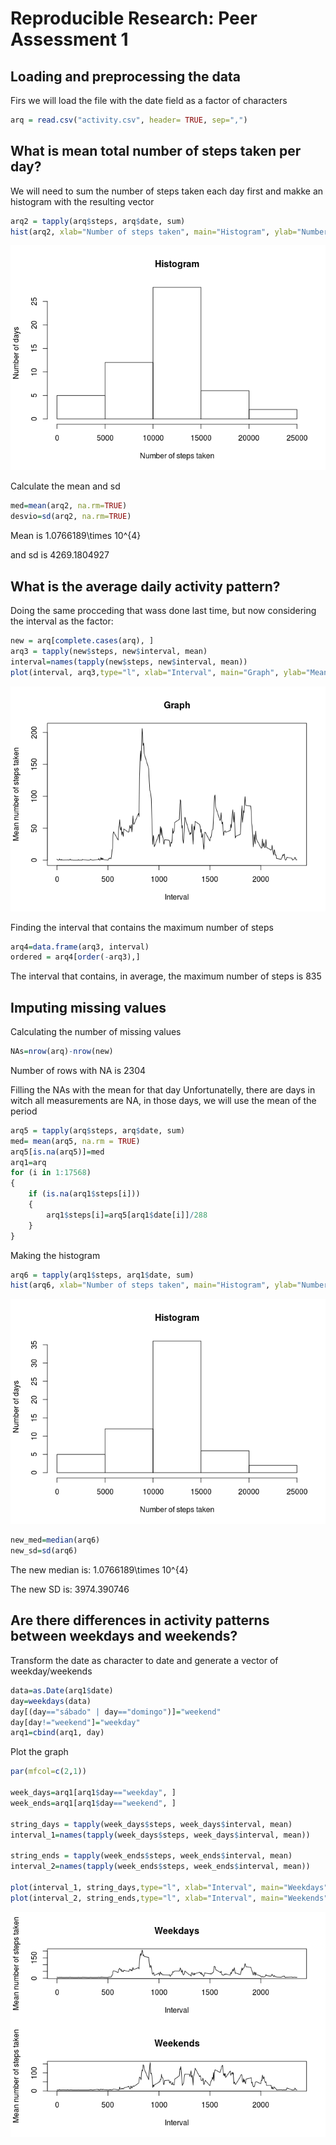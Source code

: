 # Reproducible Research: Peer Assessment 1

## Loading and preprocessing the data
Firs we will load the file with the date field as a factor of characters


```r
arq = read.csv("activity.csv", header= TRUE, sep=",")
```

## What is mean total number of steps taken per day?
We will need to sum the number of steps taken each day first and makke an histogram with the resulting vector


```r
arq2 = tapply(arq$steps, arq$date, sum)
hist(arq2, xlab="Number of steps taken", main="Histogram", ylab="Number of days")
```

![](PA1_template_files/figure-html/unnamed-chunk-2-1.png) 

Calculate the mean and sd


```r
med=mean(arq2, na.rm=TRUE)
desvio=sd(arq2, na.rm=TRUE)
```
Mean is 
1.0766189\times 10^{4} 

and sd is
4269.1804927

## What is the average daily activity pattern?
Doing the same procceding that wass done last time, but now considering the interval as the factor:


```r
new = arq[complete.cases(arq), ]
arq3 = tapply(new$steps, new$interval, mean)
interval=names(tapply(new$steps, new$interval, mean))
plot(interval, arq3,type="l", xlab="Interval", main="Graph", ylab="Mean number of steps taken")
```

![](PA1_template_files/figure-html/unnamed-chunk-4-1.png) 

Finding the interval that contains the maximum number of steps


```r
arq4=data.frame(arq3, interval)
ordered = arq4[order(-arq3),]
```
The interval that contains, in average, the maximum number of steps is 
835

## Imputing missing values
Calculating the number of missing values


```r
NAs=nrow(arq)-nrow(new)
```

Number of rows with NA is 2304

Filling the NAs with the mean for that day
Unfortunatelly, there are days in witch all measurements are NA, in those days, we will use the mean of the period


```r
arq5 = tapply(arq$steps, arq$date, sum)
med= mean(arq5, na.rm = TRUE)
arq5[is.na(arq5)]=med
arq1=arq
for (i in 1:17568)
{
    if (is.na(arq1$steps[i]))
    {
        arq1$steps[i]=arq5[arq1$date[i]]/288       
    }
}
```

Making the histogram


```r
arq6 = tapply(arq1$steps, arq1$date, sum)
hist(arq6, xlab="Number of steps taken", main="Histogram", ylab="Number of days")
```

![](PA1_template_files/figure-html/unnamed-chunk-8-1.png) 

```r
new_med=median(arq6)
new_sd=sd(arq6)
```

The new median is:
1.0766189\times 10^{4}

The new SD is:
3974.390746

## Are there differences in activity patterns between weekdays and weekends?

Transform the date as character to date and generate a vector of weekday/weekends


```r
data=as.Date(arq1$date)
day=weekdays(data)
day[(day=="sábado" | day=="domingo")]="weekend"
day[day!="weekend"]="weekday"
arq1=cbind(arq1, day)
```

Plot the graph


```r
par(mfcol=c(2,1))

week_days=arq1[arq1$day=="weekday", ]
week_ends=arq1[arq1$day=="weekend", ]

string_days = tapply(week_days$steps, week_days$interval, mean)
interval_1=names(tapply(week_days$steps, week_days$interval, mean))

string_ends = tapply(week_ends$steps, week_ends$interval, mean)
interval_2=names(tapply(week_ends$steps, week_ends$interval, mean))

plot(interval_1, string_days,type="l", xlab="Interval", main="Weekdays", ylab="Mean number of steps taken")
plot(interval_2, string_ends,type="l", xlab="Interval", main="Weekends", ylab="Mean number of steps taken")
```

![](PA1_template_files/figure-html/unnamed-chunk-10-1.png) 
